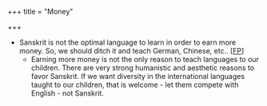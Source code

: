 +++
title = "Money"

+++
- Sanskrit is not the optimal language to learn in order to earn more money. So, we should ditch it and teach German, Chinese, etc.. \[[FP](http://www.firstpost.com/india/speak-german-smriti-iranis-hindutva-agenda-dims-prospects-kendriya-vidyalaya-students-1802783.html)\]
    - Earning more money is not the only reason to teach languages to our children. There are very strong humanistic and aesthetic reasons to favor Sanskrit. If we want diversity in the international languages taught to our children, that is welcome - let them compete with English - not Sanskrit.
